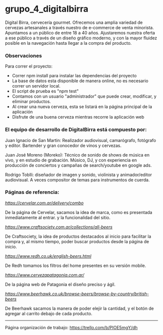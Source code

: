 # grupo_4_digitalbirra

Digital Birra, cervecería gourmet. 
Ofrecemos una amplia variedad de cervezas artesanales a través nuestro de e-commerce de venta minorista.
Apuntamos a un público de entre 18 a 40 años.
Ajustaremos nuestra oferta a ese público a través de un diseño gráfico moderno, y con la mayor fluidez posible en la navegación hasta llegar a la compra del producto.

### Observaciones

Para correr el proyecto:
- Correr npm install para instalar las dependencias del proyecto
- La base de datos esta disponible de manera online, no es necesario correr un servidor local.
- El script de prueba es "npm test"
- Contamos con un usuario "administrador" que puede crear, modificar, y eliminar productos.
- Al crear una nueva cerveza, esta se listará en la página principal de la aplicación
- Disfrute de una buena cerveza mientras recorre la aplicación web

### El equipo de desarrollo de DigitalBirra está compuesto por:

Juan Ignacio de San Martin: Realizador audiovisual, camarógrafo, fotógrafo y editor. Bartender y gran conocedor de vinos y cervezas.

Juan José Moreno (Moreko): Técnico de sonido de shows de música en vivo, y en estudio de grabación. Músico, DJ, y con experiencia en producción de conciertos y campañas de search/youtube en google ads.

Rodrigo Toblli: diseñador de imagen y sonido, violinista y animador/editor audiovisual. A veces compositor de temas para instrumentos de cuerda. 

### Páginas de referencia:

*https://cervelar.com.ar/delivery/combo*

De la página de Cervelar, sacamos la idea de marca, como es presentada inmediatamente al entrar. y la funcionalidad del sitio.

*https://www.craftsociety.com.ar/collections/all-beers*

De Craftsociety, la idea de productos destacados al inicio para facilitar la compra y, al mismo tiempo, poder buscar productos desde la página de inicio.

*https://www.redh.co.uk/english-beers.html*

De Redh tomamos los filtros del home presentes en su versión mobile.

*https://www.cervezapatagonia.com.ar/*

De la página web de Patagonia el diseño preciso y ágil.

*https://www.beerhawk.co.uk/browse-beers/browse-by-country/british-beers*

De Beerhawk sacamos la manera de poder elejir la cantidad, y el botón de agregar al carrito debajo de cada producto.


-----------------------------------------------------------------------------

Página organización de trabajo:
https://trello.com/b/PIOE5mgY/dh
